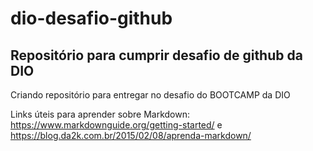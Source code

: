 # dio-desafio-github
## Repositório para cumprir desafio de github da DIO 

Criando repositório para entregar no desafio do BOOTCAMP da DIO

Links úteis para aprender sobre Markdown: https://www.markdownguide.org/getting-started/ e https://blog.da2k.com.br/2015/02/08/aprenda-markdown/



